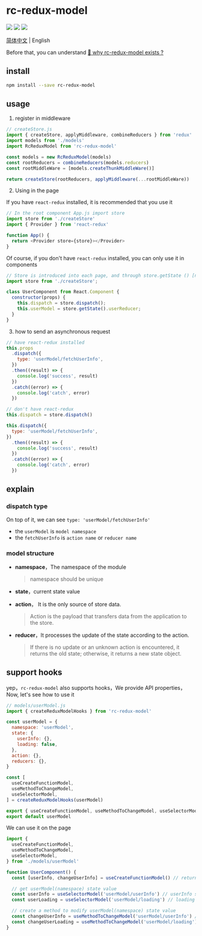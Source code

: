 # rc-redux-model

<img src="https://img.shields.io/badge/rc--redux--modal-v0.0.1-blue" />
<img src="https://img.shields.io/badge/redux-^4.0.1-yellow" />
<img src="https://img.shields.io/badge/author-PDK-inactive" />

[简体中文](./README.md) | English

Before that, you can understand [🌈 why rc-redux-model exists ?](./REASON.en.md)

## install

```bash
npm install --save rc-redux-model
```

## usage

1. register in middleware

```js
// createStore.js
import { createStore, applyMiddleware, combineReducers } from 'redux'
import models from './models'
import RcReduxModel from 'rc-redux-model'

const models = new RcReduxModel(models)
const rootReducers = combineReducers(models.reducers)
const rootMiddleWare = [models.createThunkMiddleWare()]

return createStore(rootReducers, applyMiddleware(...rootMiddleWare))
```

2. Using in the page

If you have `react-redux` installed, it is recommended that you use it

```js
// In the root component App.js import store
import store from './createStore'
import { Provider } from 'react-redux'

function App() {
  return <Provider store={store}></Provider>
}
```

Of course, if you don't have `react-redux` installed, you can only use it in components

```js
// Store is introduced into each page, and through store.getState () [namespace] gets the current state
import store from './createStore';

class UserComponent from React.Component {
  constructor(props) {
    this.dispatch = store.dispatch();
    this.userModel = store.getState().userReducer;
  }
}
```

3. how to send an asynchronous request

```js
// have react-redux installed
this.props
  .dispatch({
    type: 'userModel/fetchUserInfo',
  })
  .then((result) => {
    console.log('success', result)
  })
  .catch((error) => {
    console.log('catch', error)
  })

// don't have react-redux
this.dispatch = store.dispatch()

this.dispatch({
  type: 'userModel/fetchUserInfo',
})
  .then((result) => {
    console.log('success', result)
  })
  .catch((error) => {
    console.log('catch', error)
  })
```

## explain

### dispatch type

On top of it, we can see `type: 'userModel/fetchUserInfo'`

- the `userModel` is `model namespace`
- the `fetchUserInfo` is `action name` or `reducer name`

### model structure

- **namespace**，The namespace of the module

  > namespace should be unique

- **state**，current state value

- **action**， It is the only source of store data.

  > Action is the payload that transfers data from the application to the store.

- **reducer**，It processes the update of the state according to the action.
  > If there is no update or an unknown action is encountered, it returns the old state; otherwise, it returns a new state object.

## support hooks

yep，`rc-redux-model` also supports hooks，We provide API properties，Now, let's see how to use it

```js
// models/userModel.js
import { createReduxModelHooks } from 'rc-redux-model'

const userModel = {
  namespace: 'userModel',
  state: {
    userInfo: {},
    loading: false,
  },
  action: {},
  reducers: {},
}

const [
  useCreateFunctionModel,
  useMethodToChangeModel,
  useSelectorModel,
] = createReduxModelHooks(userModel)

export { useCreateFunctionModel, useMethodToChangeModel, useSelectorModel }
export default userModel
```

We can use it on the page

```js
import {
  useCreateFunctionModel,
  useMethodToChangeModel,
  useSelectorModel,
} from './models/userModel'

function UserComponent() {
  const [userInfo, changeUserInfo] = useCreateFunctionModel() // return userInfo state and change userInfo function

  // get userModel(namespace) state value
  const userInfo = useSelectorModel('userModel/userInfo') // userInfo state value
  const userLoading = useSelectorModel('userModel/loading') // loading state value

  // create a method to modify userModel(namespace) state value
  const changeUserInfo = useMethodToChangeModel('userModel/userInfo') // change userInfo state value
  const changeUserLoading = useMethodToChangeModel('userModel/loading') // change loading state value
}
```

